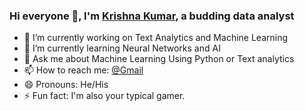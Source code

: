 ### Hi everyone 👋, I'm [Krishna Kumar](https://github.com/Krish1095-projects/), a budding data analyst 

- 🔭 I’m currently working on Text Analytics and Machine Learning 
- 🌱 I’m currently learning Neural Networks and AI
- 💬 Ask me about Machine Learning Using Python or Text analytics 
- 📫 How to reach me: [@Gmail](krish.kk.1095@gmail.com) 
- 😄 Pronouns: He/His
- ⚡ Fun fact: I'm also your typical gamer.

